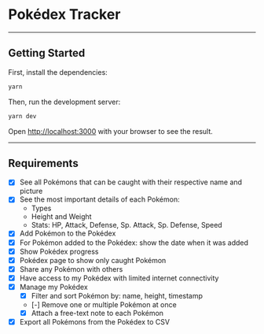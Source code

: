 # Pokédex Tracker

---

## Getting Started

First, install the dependencies:

```bash
yarn
```

Then, run the development server:

```bash
yarn dev
```

Open [http://localhost:3000](http://localhost:3000) with your browser to see the result.

---

## Requirements

- [x] See all Pokémons that can be caught with their respective name and picture
- [x] See the most important details of each Pokémon:
  - Types
  - Height and Weight
  - Stats: HP, Attack, Defense, Sp. Attack, Sp. Defense, Speed
- [x] Add Pokémon to the Pokédex
- [x] For Pokémon added to the Pokédex: show the date when it was added
- [x] Show Pokédex progress
- [x] Pokédex page to show only caught Pokémon
- [x] Share any Pokémon with others
- [x] Have access to my Pokédex with limited internet connectivity
- [x] Manage my Pokédex
  - [x] Filter and sort Pokémon by: name, height, timestamp
  - [-] Remove one or multiple Pokémon at once
  - [x] Attach a free-text note to each Pokémon
- [x] Export all Pokémons from the Pokédex to CSV